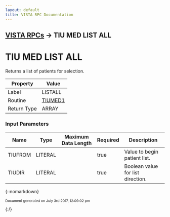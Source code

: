 ```yaml
---
layout: default
title: VISTA RPC Documentation
---
```


## [VISTA RPCs](TableOfContents) &#8594; TIU MED LIST ALL
# TIU MED LIST ALL

Returns a list of patients for selection.

Property | Value
--- | ---
Label | LISTALL
Routine | [TIUMED1](http://code.osehra.org/dox/Routine_TIUMED1_source.html)
Return Type | ARRAY


### Input Parameters

Name | Type | Maximum Data Length | Required | Description
--- | --- | --- | --- | ---
TIUFROM | LITERAL |  | true | Value to begin patient list.
TIUDIR | LITERAL |  | true | Boolean value for list direction.



{::nomarkdown} <br/><p style="font-size: 11px">Document generated on July 3rd 2017, 12:09:02 pm</p>{:/}